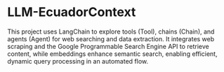 # LLM-EcuadorContext
 This project uses LangChain to explore tools (Tool), chains (Chain), and agents (Agent) for web searching and data extraction. It integrates web scraping and the Google Programmable Search Engine API to retrieve content, while embeddings enhance semantic search, enabling efficient, dynamic query processing in an automated flow.
